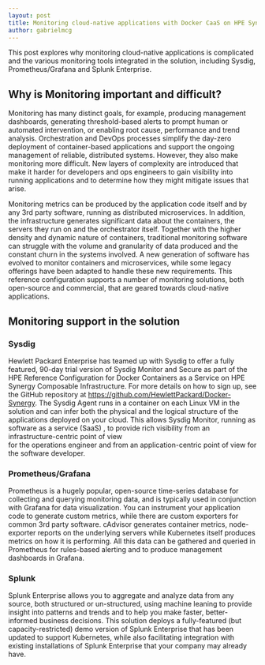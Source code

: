 ```yaml
---
layout: post
title: Monitoring cloud-native applications with Docker CaaS on HPE Synergy
author: gabrielmcg
---
```


This post explores why monitoring cloud-native applications is complicated and the various monitoring tools 
integrated in the solution, including Sysdig, Prometheus/Grafana and Splunk Enterprise.


## Why is Monitoring important and difficult?

Monitoring has many distinct goals, for example, producing management dashboards,  generating threshold-based alerts to 
prompt human or automated intervention,  or enabling root cause, performance and trend analysis. Orchestration and DevOps 
processes simplify the day-zero deployment of container-based applications and support the ongoing management of reliable, 
distributed systems. However, they also make monitoring more difficult.  New layers of complexity are introduced that make 
it harder for developers and ops engineers to gain visibility into running applications and to determine how they might 
mitigate issues that arise. 

Monitoring metrics can be produced by the application code itself and by any 3rd party software, running as distributed 
microservices.  In addition, the infrastructure generates significant data about the containers, the servers they run on 
and the orchestrator itself.  Together with the higher density and dynamic nature of containers, traditional monitoring 
software can struggle with the volume and granularity of data produced and the constant churn in the systems involved.
A new generation of software has evolved to monitor containers and microservices, while some legacy offerings have been 
adapted to handle these new requirements. This reference configuration supports a number of monitoring solutions, both 
open-source and commercial, that are geared towards cloud-native applications.



## Monitoring support in the solution

### Sysdig
Hewlett Packard Enterprise has teamed up with Sysdig to offer a fully featured, 90-day trial version of Sysdig Monitor 
and Secure as part of the HPE Reference Configuration for Docker Containers as a Service on HPE Synergy Composable 
Infrastructure. For more details on how to sign up, see the GitHub repository at https://github.com/HewlettPackard/Docker-Synergy. 
The Sysdig Agent runs in a container on each Linux VM in the solution and can infer both the physical and 
the logical structure of the applications deployed on your cloud. This allows Sysdig Monitor, running as 
software as a service (SaaS) , to provide rich visibility from an infrastructure-centric point of view  
for the operations engineer and from an application-centric point of view for the software developer.

### Prometheus/Grafana
Prometheus is a hugely popular, open-source time-series database for collecting and querying monitoring data, and 
is typically used in conjunction with Grafana for data visualization.   You can instrument your application code 
to generate custom metrics, while there are custom exporters for common 3rd party software. cAdvisor generates 
container metrics, node-exporter reports on the underlying servers while Kubernetes itself produces metrics on 
how it is performing. All this data can be gathered and queried in Prometheus for rules-based alerting and to 
produce management dashboards in Grafana.

### Splunk
Splunk Enterprise allows you to aggregate and analyze data from any source, both structured or un-structured, using 
machine leaning to provide insight into patterns and trends and to help you make faster, better-informed 
business decisions. This solution deploys a fully-featured (but capacity-restricted) demo version of Splunk Enterprise 
that has been updated to support Kubernetes, while also facilitating integration with existing installations of 
Splunk Enterprise that your company may already have.
